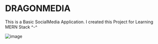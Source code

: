 # DRAGONMEDIA

This is a Basic SocialMedia Application. I created this Project for Learning MERN Stack ^-^

![image](https://cdn.discordapp.com/attachments/1178707367177748521/1201560371471855686/image.png)
